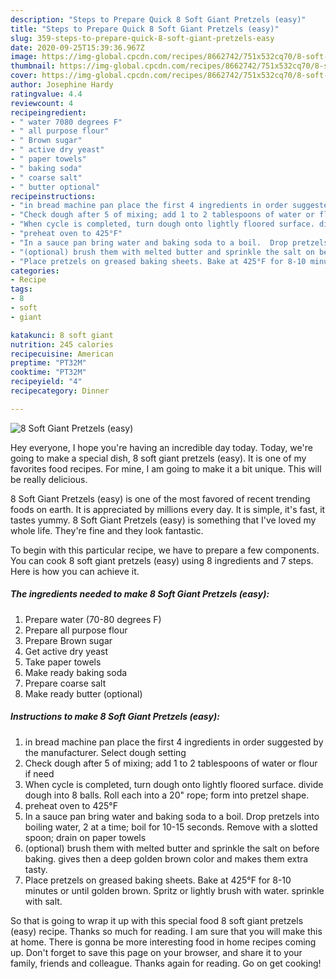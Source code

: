 ```yaml
---
description: "Steps to Prepare Quick 8 Soft Giant Pretzels (easy)"
title: "Steps to Prepare Quick 8 Soft Giant Pretzels (easy)"
slug: 359-steps-to-prepare-quick-8-soft-giant-pretzels-easy
date: 2020-09-25T15:39:36.967Z
image: https://img-global.cpcdn.com/recipes/8662742/751x532cq70/8-soft-giant-pretzels-easy-recipe-main-photo.jpg
thumbnail: https://img-global.cpcdn.com/recipes/8662742/751x532cq70/8-soft-giant-pretzels-easy-recipe-main-photo.jpg
cover: https://img-global.cpcdn.com/recipes/8662742/751x532cq70/8-soft-giant-pretzels-easy-recipe-main-photo.jpg
author: Josephine Hardy
ratingvalue: 4.4
reviewcount: 4
recipeingredient:
- " water 7080 degrees F"
- " all purpose flour"
- " Brown sugar"
- " active dry yeast"
- " paper towels"
- " baking soda"
- " coarse salt"
- " butter optional"
recipeinstructions:
- "in bread machine pan place the first 4 ingredients in order suggested by the manufacturer. Select dough setting"
- "Check dough after 5 of mixing; add 1 to 2 tablespoons of water or flour if need"
- "When cycle is completed, turn dough onto lightly floored surface. divide dough into 8 balls. Roll each into a 20&#34; rope; form into pretzel shape."
- "preheat oven to 425°F"
- "In a sauce pan bring water and baking soda to a boil.  Drop pretzels into boiling water, 2 at a time; boil for 10-15 seconds. Remove with a slotted spoon; drain on paper towels"
- "(optional) brush them with melted butter and sprinkle the salt on before baking.  gives then a deep golden brown color and makes them extra tasty."
- "Place pretzels on greased baking sheets. Bake at 425°F for 8-10 minutes or until golden brown. Spritz or lightly brush with water. sprinkle with salt."
categories:
- Recipe
tags:
- 8
- soft
- giant

katakunci: 8 soft giant 
nutrition: 245 calories
recipecuisine: American
preptime: "PT32M"
cooktime: "PT32M"
recipeyield: "4"
recipecategory: Dinner

---
```



![8 Soft Giant Pretzels (easy)](https://img-global.cpcdn.com/recipes/8662742/751x532cq70/8-soft-giant-pretzels-easy-recipe-main-photo.jpg)

Hey everyone, I hope you're having an incredible day today. Today, we're going to make a special dish, 8 soft giant pretzels (easy). It is one of my favorites food recipes. For mine, I am going to make it a bit unique. This will be really delicious.

8 Soft Giant Pretzels (easy) is one of the most favored of recent trending foods on earth. It is appreciated by millions every day. It is simple, it's fast, it tastes yummy. 8 Soft Giant Pretzels (easy) is something that I've loved my whole life. They're fine and they look fantastic.




To begin with this particular recipe, we have to prepare a few components. You can cook 8 soft giant pretzels (easy) using 8 ingredients and 7 steps. Here is how you can achieve it.

<!--inarticleads1-->

##### The ingredients needed to make 8 Soft Giant Pretzels (easy):

1. Prepare  water (70-80 degrees F)
1. Prepare  all purpose flour
1. Prepare  Brown sugar
1. Get  active dry yeast
1. Take  paper towels
1. Make ready  baking soda
1. Prepare  coarse salt
1. Make ready  butter (optional)




<!--inarticleads2-->

##### Instructions to make 8 Soft Giant Pretzels (easy):

1. in bread machine pan place the first 4 ingredients in order suggested by the manufacturer. Select dough setting
1. Check dough after 5 of mixing; add 1 to 2 tablespoons of water or flour if need
1. When cycle is completed, turn dough onto lightly floored surface. divide dough into 8 balls. Roll each into a 20&#34; rope; form into pretzel shape.
1. preheat oven to 425°F
1. In a sauce pan bring water and baking soda to a boil.  Drop pretzels into boiling water, 2 at a time; boil for 10-15 seconds. Remove with a slotted spoon; drain on paper towels
1. (optional) brush them with melted butter and sprinkle the salt on before baking.  gives then a deep golden brown color and makes them extra tasty.
1. Place pretzels on greased baking sheets. Bake at 425°F for 8-10 minutes or until golden brown. Spritz or lightly brush with water. sprinkle with salt.




So that is going to wrap it up with this special food 8 soft giant pretzels (easy) recipe. Thanks so much for reading. I am sure that you will make this at home. There is gonna be more interesting food in home recipes coming up. Don't forget to save this page on your browser, and share it to your family, friends and colleague. Thanks again for reading. Go on get cooking!
